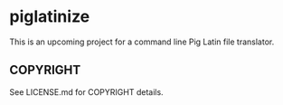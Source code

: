 # piglatinize

This is an upcoming project for a command line Pig Latin file translator.


## COPYRIGHT

See LICENSE.md for COPYRIGHT details.